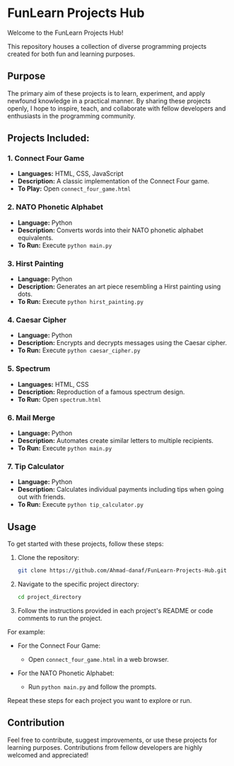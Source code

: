 # FunLearn Projects Hub

Welcome to the FunLearn Projects Hub! 

This repository houses a collection of diverse programming projects created for both fun and learning purposes.

## Purpose

The primary aim of these projects is to learn, experiment, and apply newfound knowledge in a practical manner. By sharing these projects openly, I hope to inspire, teach, and collaborate with fellow developers and enthusiasts in the programming community.

## Projects Included:

### 1. Connect Four Game
- **Languages:** HTML, CSS, JavaScript
- **Description:** A classic implementation of the Connect Four game.
- **To Play:** Open `connect_four_game.html`

### 2. NATO Phonetic Alphabet
- **Language:** Python
- **Description:** Converts words into their NATO phonetic alphabet equivalents.
- **To Run:** Execute `python main.py`

### 3. Hirst Painting
- **Language:** Python
- **Description:** Generates an art piece resembling a Hirst painting using dots.
- **To Run:** Execute `python hirst_painting.py`

### 4. Caesar Cipher
- **Language:** Python
- **Description:** Encrypts and decrypts messages using the Caesar cipher.
- **To Run:** Execute `python caesar_cipher.py`

### 5. Spectrum
- **Languages:** HTML, CSS
- **Description:** Reproduction of a famous spectrum design.
- **To Run:** Open `spectrum.html`

### 6. Mail Merge
- **Language:** Python
- **Description:** Automates create similar letters to multiple recipients.
- **To Run:** Execute `python main.py`

### 7. Tip Calculator
- **Language:** Python
- **Description:** Calculates individual payments including tips when going out with friends.
- **To Run:** Execute `python tip_calculator.py`

## Usage

To get started with these projects, follow these steps:

1. Clone the repository:
    ```bash
    git clone https://github.com/Ahmad-danaf/FunLearn-Projects-Hub.git
    ```

2. Navigate to the specific project directory:
    ```bash
    cd project_directory
    ```

3. Follow the instructions provided in each project's README or code comments to run the project.

For example:
- For the Connect Four Game:
  - Open `connect_four_game.html` in a web browser.

- For the NATO Phonetic Alphabet:
  - Run `python main.py` and follow the prompts.

Repeat these steps for each project you want to explore or run.

## Contribution

Feel free to contribute, suggest improvements, or use these projects for learning purposes. Contributions from fellow developers are highly welcomed and appreciated!

